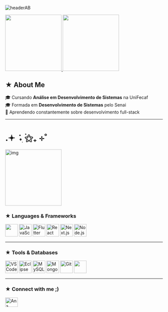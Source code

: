 ![headerAB](https://github.com/user-attachments/assets/f46bca08-f5c2-47e5-886a-2da26e05bed2)


<div align="left">
  <a href="https://github.com/AnaLouBispo">
    <img height="180em" src="https://github-readme-stats.vercel.app/api?username=AnaLouBispo&show_icons=true&theme=midnight-purple&include_all_commits=true&count_private=true&hide_border=true">
    <img height="180em" src="https://github-readme-stats.vercel.app/api/top-langs/?username=AnaLouBispo&layout=compact&theme=midnight-purple&hide_border=true">
  </a>
</div>


<h2 align="left"> ★ About Me </h2>

<p align="left">
  🎓 Cursando <strong>Análise em Desenvolvimento de Sistemas</strong> na UniFecaf<br>
  🎓 Formada em <strong>Desenvolvimento de Sistemas</strong> pelo Senai<br>
  🌱 Aprendendo constantemente sobre desenvolvimento full-stack
</p>

---



   <div>
       <h1> .𖥔 ݁ ˖ִ ࣪⚝₊ ⊹˚ </h1> 
     <img alt="img" height="180em" src="https://i.pinimg.com/originals/84/0a/c1/840ac1a5eef2c7abcaca3e4757db48e9.gif"/>
   </div>
   
  


### ★ Languages & Frameworks

<p align="left">
 
   
  <img height="40" src="https://cdn.jsdelivr.net/gh/devicons/devicon@latest/icons/java/java-original.svg" />        
  <img alt="JavaScript" height="40" src="https://cdn.jsdelivr.net/gh/devicons/devicon/icons/javascript/javascript-original.svg" title="JavaScript"/>
  <img alt="Flutter" height="40" src="https://cdn.jsdelivr.net/gh/devicons/devicon/icons/flutter/flutter-original.svg" title="Flutter"/>
  <img alt="React" height="40" src="https://cdn.jsdelivr.net/gh/devicons/devicon/icons/react/react-original.svg" title="React"/>
  <img alt="Next.js" height="40" src="https://cdn.jsdelivr.net/gh/devicons/devicon/icons/nextjs/nextjs-original.svg" title="Next.js"/>
  <img alt="Node.js" height="40" src="https://cdn.jsdelivr.net/gh/devicons/devicon/icons/nodejs/nodejs-original.svg" title="Node.js"/>
</p>

---

### ★ Tools & Databases

<p align="left">
  <img alt="VS Code" height="40" src="https://cdn.jsdelivr.net/gh/devicons/devicon/icons/vscode/vscode-original.svg" title="VS Code"/>
  <img alt="Eclipse" height="40" src="https://cdn.jsdelivr.net/gh/devicons/devicon/icons/eclipse/eclipse-original.svg" title="Eclipse"/>
  <img alt="MySQL" height="40" src="https://cdn.jsdelivr.net/gh/devicons/devicon/icons/mysql/mysql-original.svg" title="MySQL"/>
  <img alt="MongoDB" height="40" src="https://cdn.jsdelivr.net/gh/devicons/devicon/icons/mongodb/mongodb-original.svg" title="MongoDB"/>
  <img alt="Git" height="40" src="https://cdn.jsdelivr.net/gh/devicons/devicon/icons/git/git-original.svg" title="Git"/>
  <img height="40" src="https://cdn.jsdelivr.net/gh/devicons/devicon@latest/icons/azuresqldatabase/azuresqldatabase-original.svg" />
          
  
</p>

---

### ★ Connect with me ;)

<p align="left">
  <a href="https://www.linkedin.com/in/ana-beatriz-loureiro-bispo-889a8b257/" target="_blank">
    <img align="center" src="https://raw.githubusercontent.com/rahuldkjain/github-profile-readme-generator/master/src/images/icons/Social/linked-in-alt.svg" alt="Ana Beatriz Loureiro Bispo" height="30" width="40" />
  </a>
</p>




